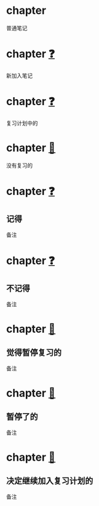 # chapter

普通笔记

# chapter    [❓](9)  ​

新加入笔记

# chapter    [❓](1)  ​

复习计划中的

# chapter    [🔔](3)  ​

没有复习的

# chapter    [❓](4)  ​

记得
---
备注

# chapter    [❓](5)  ​

不记得
---
备注

# chapter    [📕](6)  ​

觉得暂停复习的
---
备注

# chapter    [📕](7)  ​

暂停了的
---
备注

# chapter    [🔔](8)  ​

决定继续加入复习计划的
---
备注